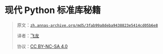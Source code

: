 # 现代 Python 标准库秘籍

> 原文：[`zh.annas-archive.org/md5/3fab99a8deba9438823e5414cd05b6e8`](https://zh.annas-archive.org/md5/3fab99a8deba9438823e5414cd05b6e8)
> 
> 译者：[飞龙](https://github.com/wizardforcel)
> 
> 协议：[CC BY-NC-SA 4.0](http://creativecommons.org/licenses/by-nc-sa/4.0/)